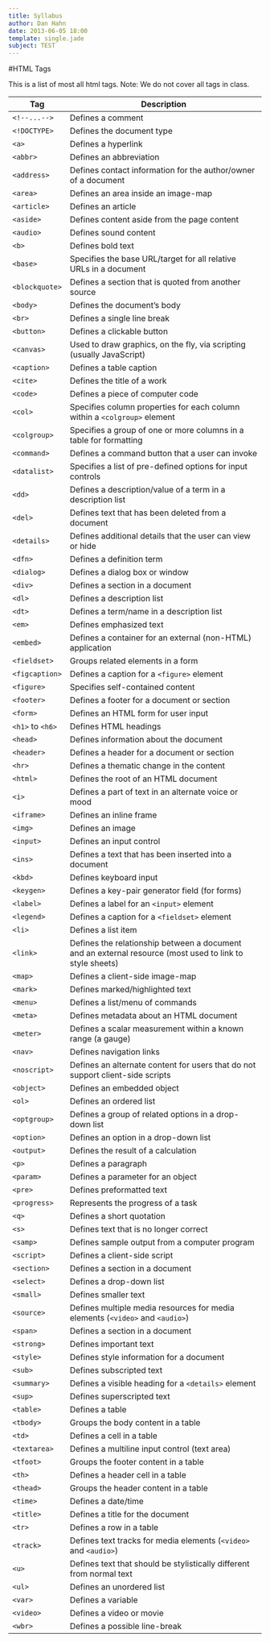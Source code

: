 ```yaml
---
title: Syllabus
author: Dan Hahn
date: 2013-06-05 18:00
template: single.jade
subject: TEST
---
```


#HTML Tags

This is a list of most all html tags. Note: We do not cover all tags in class.

Tag|Description
---|---
`<!--...-->`|Defines a comment
`<!DOCTYPE>`|Defines the document type
`<a>`|       Defines a hyperlink
`<abbr>`|Defines an abbreviation
`<address>`|Defines contact information for the author/owner of a document
`<area>`|  Defines an area inside an image-map
`<article>`|Defines an article
`<aside>`|  Defines content aside from the page content
`<audio>`|Defines sound content
`<b>`|Defines bold text
`<base>`|Specifies the base URL/target for all relative URLs in a document
`<blockquote>`|Defines a section that is quoted from another source
`<body>`|      Defines the document’s body
`<br>`|  Defines a single line break
`<button>`|Defines a clickable button
`<canvas>`|Used to draw graphics, on the fly, via scripting (usually JavaScript)
`<caption>`|Defines a table caption
`<cite>`|   Defines the title of a work
`<code>`|Defines a piece of computer code
`<col>`|Specifies column properties for each column within a `<colgroup>` element
`<colgroup>`|Specifies a group of one or more columns in a table for formatting
`<command>`| Defines a command button that a user can invoke
`<datalist>`|Specifies a list of pre-defined options for input controls
`<dd>`|      Defines a description/value of a term in a description list
`<del>`|Defines text that has been deleted from a document
`<details>`|Defines additional details that the user can view or hide
`<dfn>`|    Defines a definition term
`<dialog>`|Defines a dialog box or window
`<div>`|   Defines a section in a document
`<dl>`| Defines a description list
`<dt>`|Defines a term/name in a description list
`<em>`|Defines emphasized text
`<embed>`|Defines a container for an external (non-HTML) application
`<fieldset>`|Groups related elements in a form
`<figcaption>`|Defines a caption for a `<figure>` element
`<figure>`|Specifies self-contained content
`<footer>`|Defines a footer for a document or section
`<form>`|Defines an HTML form for user input
`<h1>` to `<h6>`|Defines HTML headings
`<head>`|Defines information about the document
`<header>`|Defines a header for a document or section
`<hr>`|Defines a thematic change in the content
`<html>`|Defines the root of an HTML document
`<i>`|   Defines a part of text in an alternate voice or mood
`<iframe>`|Defines an inline frame
`<img>`|Defines an image
`<input>`|Defines an input control
`<ins>`|  Defines a text that has been inserted into a document
`<kbd>`|Defines keyboard input
`<keygen>`|Defines a key-pair generator field (for forms)
`<label>`| Defines a label for an `<input>` element
`<legend>`|Defines a caption for a `<fieldset>` element
`<li>`|Defines a list item
`<link>`|Defines the relationship between a document and an external resource (most used to link to style sheets)
`<map>`| Defines a client-side image-map
`<mark>`|Defines marked/highlighted text
`<menu>`|Defines a list/menu of commands
`<meta>`|Defines metadata about an HTML document
`<meter>`|Defines a scalar measurement within a known range (a gauge)
`<nav>`|Defines navigation links
`<noscript>`|Defines an alternate content for users that do not support client-side scripts
`<object>`|  Defines an embedded object
`<ol>`|    Defines an ordered list
`<optgroup>`|Defines a group of related options in a drop-down list
`<option>`|Defines an option in a drop-down list
`<output>`|Defines the result of a calculation
`<p>`|Defines a paragraph
`<param>`|Defines a parameter for an object
`<pre>`|Defines preformatted text
`<progress>`|Represents the progress of a task
`<q>`|Defines a short quotation
`<s>`|Defines text that is no longer correct
`<samp>`|Defines sample output from a computer program
`<script>`|Defines a client-side script
`<section>`|Defines a section in a document
`<select>`|Defines a drop-down list
`<small>`| Defines smaller text
`<source>`|Defines multiple media resources for media elements (`<video>` and `<audio>`)
`<span>`|Defines a section in a document
`<strong>`|Defines important text
`<style>`| Defines style information for a document
`<sub>`|  Defines subscripted text
`<summary>`|Defines a visible heading for a `<details>` element
`<sup>`|Defines superscripted text
`<table>`|Defines a table
`<tbody>`|Groups the body content in a table
`<td>`|Defines a cell in a table
`<textarea>`|Defines a multiline input control (text area)
`<tfoot>`|Groups the footer content in a table
`<th>`|Defines a header cell in a table
`<thead>`|Groups the header content in a table
`<time>`| Defines a date/time
`<title>`|Defines a title for the document
`<tr>`|Defines a row in a table
`<track>`|Defines text tracks for media elements (`<video>` and `<audio>`)
`<u>`|Defines text that should be stylistically different from normal text
`<ul>`|Defines an unordered list
`<var>`|Defines a variable
`<video>`|Defines a video or movie
`<wbr>`|Defines a possible line-break
